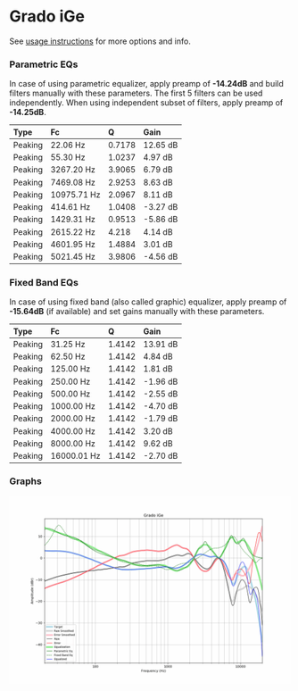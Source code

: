 # Grado iGe
See [usage instructions](https://github.com/jaakkopasanen/AutoEq#usage) for more options and info.

### Parametric EQs
In case of using parametric equalizer, apply preamp of **-14.24dB** and build filters manually
with these parameters. The first 5 filters can be used independently.
When using independent subset of filters, apply preamp of **-14.25dB**.

| Type    | Fc          |      Q | Gain     |
|:--------|:------------|:-------|:---------|
| Peaking | 22.06 Hz    | 0.7178 | 12.65 dB |
| Peaking | 55.30 Hz    | 1.0237 | 4.97 dB  |
| Peaking | 3267.20 Hz  | 3.9065 | 6.79 dB  |
| Peaking | 7469.08 Hz  | 2.9253 | 8.63 dB  |
| Peaking | 10975.71 Hz | 2.0967 | 8.11 dB  |
| Peaking | 414.61 Hz   | 1.0408 | -3.27 dB |
| Peaking | 1429.31 Hz  | 0.9513 | -5.86 dB |
| Peaking | 2615.22 Hz  | 4.218  | 4.14 dB  |
| Peaking | 4601.95 Hz  | 1.4884 | 3.01 dB  |
| Peaking | 5021.45 Hz  | 3.9806 | -4.56 dB |

### Fixed Band EQs
In case of using fixed band (also called graphic) equalizer, apply preamp of **-15.64dB**
(if available) and set gains manually with these parameters.

| Type    | Fc          |      Q | Gain     |
|:--------|:------------|:-------|:---------|
| Peaking | 31.25 Hz    | 1.4142 | 13.91 dB |
| Peaking | 62.50 Hz    | 1.4142 | 4.84 dB  |
| Peaking | 125.00 Hz   | 1.4142 | 1.81 dB  |
| Peaking | 250.00 Hz   | 1.4142 | -1.96 dB |
| Peaking | 500.00 Hz   | 1.4142 | -2.55 dB |
| Peaking | 1000.00 Hz  | 1.4142 | -4.70 dB |
| Peaking | 2000.00 Hz  | 1.4142 | -1.79 dB |
| Peaking | 4000.00 Hz  | 1.4142 | 3.20 dB  |
| Peaking | 8000.00 Hz  | 1.4142 | 9.62 dB  |
| Peaking | 16000.01 Hz | 1.4142 | -2.70 dB |

### Graphs
![](./Grado%20iGe.png)